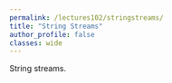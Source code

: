```yaml
---
permalink: /lectures102/stringstreams/
title: "String Streams"
author_profile: false
classes: wide
---
```


String streams.